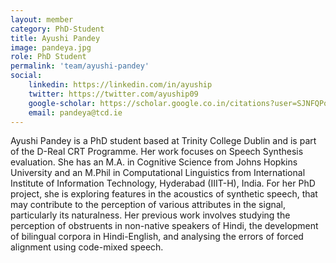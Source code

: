 ```yaml
---
layout: member
category: PhD-Student
title: Ayushi Pandey
image: pandeya.jpg
role: PhD Student
permalink: 'team/ayushi-pandey'
social:
    linkedin: https://linkedin.com/in/ayuship
    twitter: https://twitter.com/ayuship09
    google-scholar: https://scholar.google.co.in/citations?user=SJNFQPoAAAAJ&hl=en
    email: pandeya@tcd.ie
---
```



Ayushi Pandey is a PhD student based at Trinity College Dublin and is part of
the D-Real CRT Programme. Her work focuses on Speech Synthesis evaluation. She
has an M.A. in Cognitive Science from Johns Hopkins University and an M.Phil in
Computational Linguistics from International Institute of Information
Technology, Hyderabad (IIIT-H), India. For her PhD project, she is exploring features
in the acoustics of synthetic speech, that may contribute to the perception of
various attributes in the signal, particularly its naturalness. Her previous
work involves studying the perception of obstruents in non-native speakers of Hindi,
the development of bilingual corpora in Hindi-English, and analysing the errors of
forced alignment using code-mixed speech.

